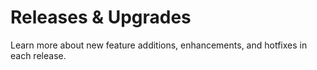 # Releases & Upgrades

Learn more about new feature additions, enhancements, and hotfixes in each release.

